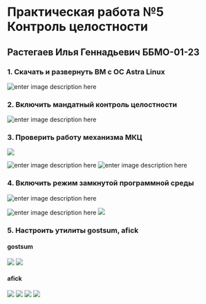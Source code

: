 # Практическая работа №5 Контроль целостности
## Растегаев Илья Геннадьевич ББМО-01-23
### 1. Скачать и развернуть ВМ с ОС Astra Linux
![enter image description here](https://i.imgur.com/6TLsirT.png)
### 2. Включить мандатный контроль целостности
![enter image description here](https://i.imgur.com/agSVZeg.png)
### 3. Проверить работу механизма МКЦ
![](https://i.imgur.com/cPDhAyP.png)

![enter image description here](https://i.imgur.com/lFzeU3g.png)
![enter image description here](https://i.imgur.com/t2rl66I.png)
### 4. Включить режим замкнутой программной среды
![enter image description here](https://i.imgur.com/pRv4K7D.png)



![enter image description here](https://i.imgur.com/W0AgqEp.png)
![](https://i.imgur.com/auDzOgm.png)
### 5. Настроить утилиты gostsum, afick
#### gostsum
![](https://i.imgur.com/PHUILJD.png)
![](https://i.imgur.com/iyQmzZW.png)
#### afick
![](https://i.imgur.com/buiIPjM.png)
![](https://i.imgur.com/vkIvXgG.png)
![](https://i.imgur.com/7bF1WjX.png)
![](https://i.imgur.com/rIL8JVM.png)

